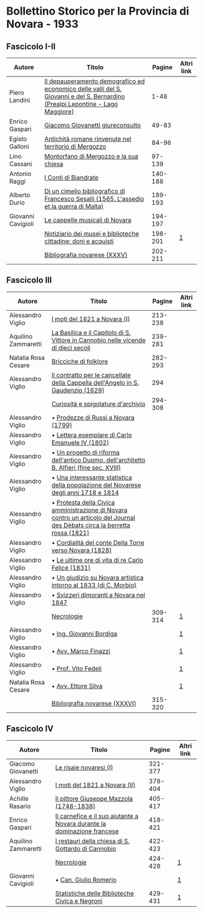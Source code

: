 # Bollettino Storico per la Provincia di Novara - 1933

## Fascicolo I-II

| Autore             | Titolo                                                                                                                                                                              | Pagine  | Altri link                                             |
|--------------------|-------------------------------------------------------------------------------------------------------------------------------------------------------------------------------------|---------|--------------------------------------------------------|
| Piero Landini      | [Il depauperamento demografico ed economico delle valli del S. Giovanni e del S. Bernardino (Prealpi Lepontine - Lago Maggiore)](https://en.calameo.com/read/0072607355160cc0037ce) | 1-48    |                                                        |
| Enrico Gaspari     | [Giacomo Giovanetti giureconsulto](https://en.calameo.com/read/0072607355160cc0037ce)                                                                                               | 49-83   |                                                        |
| Egisto Galloni     | [Antichità romane rinvenute nel territorio di Mergozzo](https://en.calameo.com/read/0072607355160cc0037ce)                                                                          | 84-96   |                                                        |
| Lino Cassani       | [Montorfano di Mergozzo e la sua chiesa](https://en.calameo.com/read/0072607355160cc0037ce)                                                                                         | 97-139  |                                                        |
| Antonio Raggi      | [I Conti di Biandrate](https://en.calameo.com/read/0072607355160cc0037ce)                                                                                                           | 140-188 |                                                        |
| Alberto Durio      | [Di un cimelio bibliografico di Francesco Sesalli (1565. L'assedio et la guerra di Malta)](https://en.calameo.com/read/0072607355160cc0037ce)                                       | 189-193 |                                                        |
| Giovanni Cavigioli | [Le cappelle musicali di Novara](https://en.calameo.com/read/0072607355160cc0037ce)                                                                                                 | 194-197 |                                                        |
|                    | [Notiziario dei musei e biblioteche cittadine: doni e acquisti](http://www.ssno.it/BSPNo/bspn_not33.html#331)                                                                       | 198-201 | [1](https://en.calameo.com/read/0072607355160cc0037ce) |
|                    | [Bibliografia novarese (XXXV)](https://en.calameo.com/read/0072607355160cc0037ce)                                                                                                   | 202-211 |                                                        |

## Fascicolo III

| Autore              | Titolo                                                                                                                                                                          | Pagine  | Altri link                                             |
|---------------------|---------------------------------------------------------------------------------------------------------------------------------------------------------------------------------|---------|--------------------------------------------------------|
| Alessandro Viglio   | [I moti del 1821 a Novara (I)](https://en.calameo.com/read/0072607356c0a3815ed4d)                                                                                               | 213-238 |                                                        |
| Aquilino Zammaretti | [La Basilica e il Capitolo di S. Vittore in Cannobio nelle vicende di dieci secoli](https://en.calameo.com/read/0072607356c0a3815ed4d)                                          | 239-281 |                                                        |
| Natalia Rosa Cesare | [Bricciche di folklore](https://en.calameo.com/read/0072607356c0a3815ed4d)                                                                                                      | 282-293 |                                                        |
| Alessandro Viglio   | [Il contratto per le cancellate della Cappella dell'Angelo in S. Gaudenzio (1629)](https://en.calameo.com/read/0072607356c0a3815ed4d)                                           | 294     |                                                        |
|                     | [Curiosità e spigolature d'archivio](https://en.calameo.com/read/0072607356c0a3815ed4d)                                                                                         | 294-308 |                                                        |
| Alessandro Viglio   | • [Prodezze di Russi a Novara (1799)](https://en.calameo.com/read/0072607356c0a3815ed4d)                                                                                        |         |                                                        |
| Alessandro Viglio   | • [Lettera esemplare di Carlo Emanuele IV (1802)](https://en.calameo.com/read/0072607356c0a3815ed4d)                                                                            |         |                                                        |
| Alessandro Viglio   | • [Un progetto di riforma dell'antico Duomo, dell'architetto B. Alfieri (fine sec. XVIII)](https://en.calameo.com/read/0072607356c0a3815ed4d)                                   |         |                                                        |
| Alessandro Viglio   | • [Una interessante statistica della popolazione del Novarese degli anni 1718 e 1814](https://en.calameo.com/read/0072607356c0a3815ed4d)                                        |         |                                                        |
| Alessandro Viglio   | • [Protesta della Civica amministrazione di Novara contro un articolo del Journal des Dèbats circa la berretta rossa (1821)](https://en.calameo.com/read/0072607356c0a3815ed4d) |         |                                                        |
| Alessandro Viglio   | • [Cordialità del conte Della Torre verso Novara (1828)](https://en.calameo.com/read/0072607356c0a3815ed4d)                                                                     |         |                                                        |
| Alessandro Viglio   | • [Le ultime ore di vita di re Carlo Felice (1831)](https://en.calameo.com/read/0072607356c0a3815ed4d)                                                                          |         |                                                        |
| Alessandro Viglio   | • [Un giudizio su Novara artistica intorno al 1833 (di C. Morbio)](https://en.calameo.com/read/0072607356c0a3815ed4d)                                                           |         |                                                        |
| Alessandro Viglio   | • [Svizzeri dimoranti a Novara nel 1847](https://en.calameo.com/read/0072607356c0a3815ed4d)                                                                                     |         |                                                        |
|                     | [Necrologie](http://www.ssno.it/BSPNo/bspn_not33.html#333)                                                                                                                      | 309-314 | [1](https://en.calameo.com/read/0072607356c0a3815ed4d) |
| Alessandro Viglio   | • [Ing. Giovanni Bordiga](http://www.ssno.it/BSPNo/bspn_not33.html#333bord)                                                                                                     |         | [1](https://en.calameo.com/read/0072607356c0a3815ed4d) |
| Alessandro Viglio   | • [Avv. Marco Finazzi](http://www.ssno.it/BSPNo/bspn_not33.html#333fin)                                                                                                         |         | [1](https://en.calameo.com/read/0072607356c0a3815ed4d) |
| Alessandro Viglio   | • [Prof. Vito Fedeli](http://www.ssno.it/BSPNo/bspn_not33.html#333fed)                                                                                                          |         | [1](https://en.calameo.com/read/0072607356c0a3815ed4d) |
| Natalia Rosa Cesare | • [Avv. Ettore Silva](http://www.ssno.it/BSPNo/bspn_not33.html#333sil)                                                                                                          |         | [1](https://en.calameo.com/read/0072607356c0a3815ed4d) |
|                     | [Bibliografia novarese (XXXVI)](https://en.calameo.com/read/0072607356c0a3815ed4d)                                                                                              | 315-320 |                                                        |

## Fascicolo IV

| Autore              | Titolo                                                                                                                       | Pagine  | Altri link                                             |
|---------------------|------------------------------------------------------------------------------------------------------------------------------|---------|--------------------------------------------------------|
| Giacomo Giovanetti  | [Le risaie novaresi (I)](https://en.calameo.com/read/0072607352f1d7529f69a)                                                  | 321-377 |                                                        |
| Alessandro Viglio   | [I moti del 1821 a Novara (II)](https://en.calameo.com/read/0072607352f1d7529f69a)                                           | 378-404 |                                                        |
| Achille Rasario     | [Il pittore Giuseppe Mazzola (1748-1838)](https://en.calameo.com/read/0072607352f1d7529f69a)                                 | 405-417 |                                                        |
| Enrico Gaspari      | [Il carnefice e il suo aiutante a Novara durante la dominazione francese](https://en.calameo.com/read/0072607352f1d7529f69a) | 418-421 |                                                        |
| Aquilino Zammaretti | [I restauri della chiesa di S. Gottardo di Cannobio](https://en.calameo.com/read/0072607352f1d7529f69a)                      | 422-423 |                                                        |
|                     | [Necrologie](http://www.ssno.it/BSPNo/bspn_not33.html#334a)                                                                  | 424-428 | [1](https://en.calameo.com/read/0072607352f1d7529f69a) |
| Giovanni Cavigioli  | • [Can. Giulio Romerio](http://www.ssno.it/BSPNo/bspn_not33.html#334rom)                                                     |         | [1](https://en.calameo.com/read/0072607352f1d7529f69a) |
|                     | [Statistiche delle Biblioteche Civica e Negroni](http://www.ssno.it/BSPNo/bspn_not33.html#334b)                              | 429-431 | [1](https://en.calameo.com/read/0072607352f1d7529f69a) |
